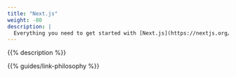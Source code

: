 ```yaml
---
title: "Next.js"
weight: -80
description: |
  Everything you need to get started with [Next.js](https://nextjs.org/), a React framework for building websites and web apps, on {{% vendor/name %}}.
---
```


{{% description %}}

{{% guides/link-philosophy %}}
